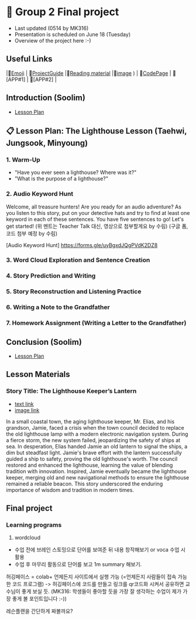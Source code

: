 # 📗 Group 2 Final project 
+ Last updated (0514 by MK316)
+ Presentation is scheduled on June 18 (Tuesday)
+ Overview of the project here :-)

## Useful Links
|🎯[Emoji](https://gist.github.com/rxaviers/7360908) | 🎯[ProjectGuide](https://github.com/MK316/Spring2024/blob/main/DLTESOL/project/README.md) |🎯[Reading material](https://raw.githubusercontent.com/verastudio/verastudio/main/story04.txt) |🎯[image](https://github.com/verastudio/G2-finalproject/assets/163081348/32781da7-8e86-4646-8ce7-4e4994413bd0)
) | 🎯[CodePage](https://github.com/verastudio/G2-finalproject/blob/main/FPG02.ipynb) | 🎯[APP#1] | 🎯[APP#2] |



## Introduction (Soolim)
+ [Lesson Plan](https://github.com/verastudio/G2-finalproject/blob/main/Lesson%20Plan.md)

##  📋 Lesson Plan: The Lighthouse Lesson (Taehwi, Jungsook, Minyoung)
### 1. Warm-Up
+ "Have you ever seen a lighthouse? Where was it?" 
+ "What is the purpose of a lighthouse?"

### 2. Audio Keyword Hunt
Welcome, all treasure hunters! Are you ready for an audio adventure? As you listen to this story, put on your detective hats and try to find at least one keyword in each of these sentences. You have five sentences to go! Let's get started! 
(위 멘트는 Teacher Talk 대신, 영상으로 첨부할게요 by 수림)
(구글 폼, 코드 첨부 예정 by 수림)

[Audio Keyword Hunt] https://forms.gle/uyBgxdJQgPVdK2DZ8


### 3. Word Cloud Exploration and Sentence Creation
### 4. Story Prediction and Writing
### 5. Story Reconstruction and Listening Practice
### 6. Writing a Note to the Grandfather
### 7. Homework Assignment (Writing a Letter to the Grandfather)
      

## Conclusion (Soolim)
+ [Lesson Plan](https://github.com/verastudio/G2-finalproject/blob/main/Lesson%20Plan.md)



## Lesson Materials


### Story Title: The Lighthouse Keeper’s Lantern 
+ [text link](https://raw.githubusercontent.com/MK316/Spring2024/main/DLTESOL/project/story04.txt)
+ [image link](https://github.com/MK316/Spring2024/blob/main/DLTESOL/project/Story04.png)

**<Synopsis>**
In a small coastal town, the aging lighthouse keeper, Mr. Elias, and his grandson, Jamie, faced a crisis when the town council decided to replace the old lighthouse lamp with a modern electronic navigation system. During a fierce storm, the new system failed, jeopardizing the safety of ships at sea. In desperation, Elias handed Jamie an old lantern to signal the ships, a dim but steadfast light. Jamie's brave effort with the lantern successfully guided a ship to safety, proving the old lighthouse's worth. The council restored and enhanced the lighthouse, learning the value of blending tradition with innovation. Inspired, Jamie eventually became the lighthouse keeper, merging old and new navigational methods to ensure the lighthouse remained a reliable beacon. This story underscored the enduring importance of wisdom and tradition in modern times.


## Final project


### Learning programs

1. wordcloud
- 수업 전에 브레인 스토밍으로 단어를 보여준 뒤 내용 창작해보기 or voca 수업 시 활용
- 수업 후 마무리 활동으로 단어를 보고 1m summary 해보기.




허깅페이스 = colab+ 언제든지 사이트에서 실행 가능 (=언제든지 사람들이 접속 가능한 코드 프로그램)
-> 허깅페이스에 코드를 만들고 링크를 qr코드화 시켜서 공유하면 교수님이 좋게 보실 듯. (MK316: 학생들이 좋아할 듯을 가장 잘 생각하는 수업이 제가 가장 좋게 볼 포인트입니다 :-))

레슨플랜을 간단하게 짜볼까요?


